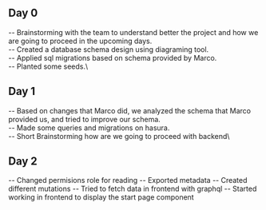 ## Day 0

-- Brainstorming with the team to understand better the project and how we are going to proceed in the upcoming days.\
-- Created a database schema design using diagraming tool.\
-- Applied sql migrations based on schema provided by Marco.\
-- Planted some seeds.\

## Day 1

-- Based on changes that Marco did, we analyzed the schema that Marco provided us, and tried to improve our schema.\
-- Made some queries and migrations on hasura.\
-- Short Brainstorming how are we going to proceed with backend\

## Day 2

-- Changed permisions role for reading
-- Exported metadata
-- Created different mutations 
-- Tried to fetch data in frontend with graphql
-- Started working in frontend to display the start page component

